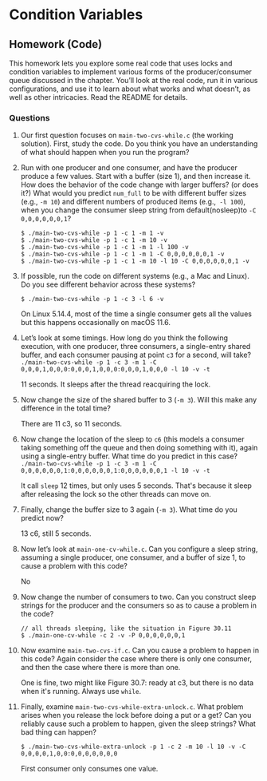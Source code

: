 # Condition Variables

## Homework (Code)

This homework lets you explore some real code that uses locks and condition variables to implement various forms of the producer/consumer queue discussed in the chapter. You’ll look at the real code, run it in various configurations, and use it to learn about what works and what doesn’t, as well as other intricacies. Read the README for details.

### Questions

1. Our first question focuses on `main-two-cvs-while.c` (the working solution). First, study the code. Do you think you have an understanding of what should happen when you run the program?

2. Run with one producer and one consumer, and have the producer produce a few values. Start with a buffer (size 1), and then increase it. How does the behavior of the code change with larger buffers? (or does it?) What would you predict `num_full` to be with different buffer sizes (e.g., `-m 10`) and different numbers of produced items (e.g.,` -l 100`), when you change the consumer sleep string from default(nosleep)to `-C 0,0,0,0,0,0,1`?

    ```
    $ ./main-two-cvs-while -p 1 -c 1 -m 1 -v
    $ ./main-two-cvs-while -p 1 -c 1 -m 10 -v
    $ ./main-two-cvs-while -p 1 -c 1 -m 1 -l 100 -v
    $ ./main-two-cvs-while -p 1 -c 1 -m 1 -C 0,0,0,0,0,0,1 -v
    $ ./main-two-cvs-while -p 1 -c 1 -m 10 -l 10 -C 0,0,0,0,0,0,1 -v
    ```

3. If possible, run the code on different systems (e.g., a Mac and Linux). Do you see different behavior across these systems?

    ```
    $ ./main-two-cvs-while -p 1 -c 3 -l 6 -v
    ```

    On Linux 5.14.4, most of the time a single consumer gets all the values but this happens occasionally on macOS 11.6.

4. Let’s look at some timings. How long do you think the following execution, with one producer, three consumers, a single-entry shared buffer, and each consumer pausing at point `c3` for a second, will take? `./main-two-cvs-while -p 1 -c 3 -m 1 -C 0,0,0,1,0,0,0:0,0,0,1,0,0,0:0,0,0,1,0,0,0 -l 10 -v -t`

    11 seconds. It sleeps after the thread reacquiring the lock.

5. Now change the size of the shared buffer to 3 (`-m 3`). Will this make any difference in the total time?

    There are 11 c3, so 11 seconds.

6. Now change the location of the sleep to `c6` (this models a consumer taking something off the queue and then doing something with it), again using a single-entry buffer. What time do you predict in this case? `./main-two-cvs-while -p 1 -c 3 -m 1 -C 0,0,0,0,0,0,1:0,0,0,0,0,0,1:0,0,0,0,0,0,1 -l 10 -v -t`

    It call `sleep` 12 times, but only uses 5 seconds. That's because it sleep after releasing the lock so the other threads can move on.

7. Finally, change the buffer size to 3 again (`-m 3`). What time do you predict now?

    13 c6, still 5 seconds.

8. Now let’s look at `main-one-cv-while.c`. Can you configure a sleep string, assuming a single producer, one consumer, and a buffer of size 1, to cause a problem with this code?

    No

9. Now change the number of consumers to two. Can you construct sleep strings for the producer and the consumers so as to cause a problem in the code?

    ```
    // all threads sleeping, like the situation in Figure 30.11
    $ ./main-one-cv-while -c 2 -v -P 0,0,0,0,0,0,1
    ```

10. Now examine `main-two-cvs-if.c`. Can you cause a problem to happen in this code? Again consider the case where there is only one consumer, and then the case where there is more than one.

    One is fine, two might like Figure 30.7: ready at c3, but there is no data when it's running. Always use `while`.

11. Finally, examine `main-two-cvs-while-extra-unlock.c`. What problem arises when you release the lock before doing a put or a get? Can you reliably cause such a problem to happen, given the sleep strings? What bad thing can happen?

    ```
    $ ./main-two-cvs-while-extra-unlock -p 1 -c 2 -m 10 -l 10 -v -C 0,0,0,0,1,0,0:0,0,0,0,0,0,0
    ```

    First consumer only consumes one value.
